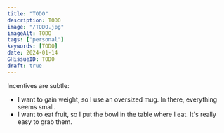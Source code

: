 ```yaml
---
title: "TODO"
description: TODO
image: "/TODO.jpg"
imageAlt: TODO
tags: ["personal"]
keywords: [TODO]
date: 2024-01-14
GHissueID: TODO
draft: true
---
```


Incentives are subtle:

* I want to gain weight, so I use an oversized mug. In there, everything seems small.
* I want to eat fruit, so I put the bowl in the table where I eat. It's really easy to grab them.

